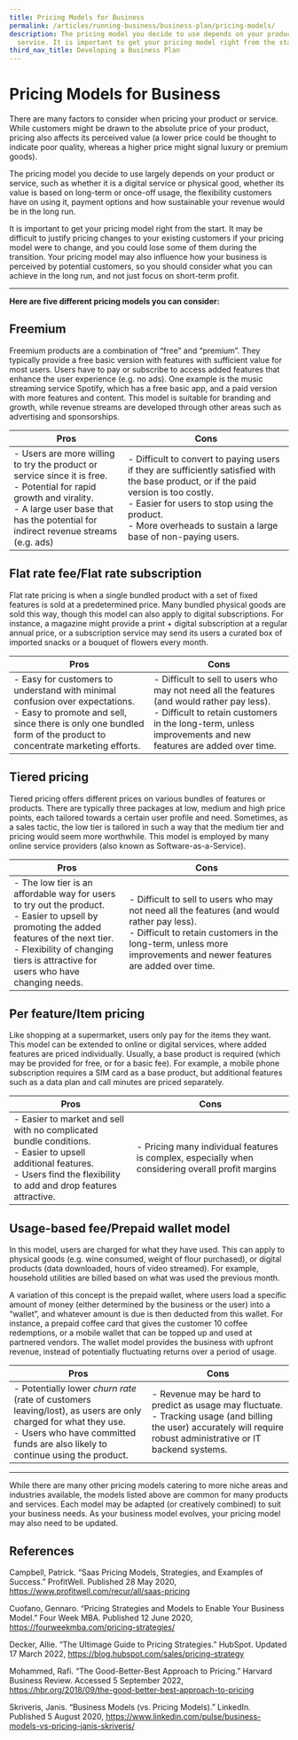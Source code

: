 ```yaml
---
title: Pricing Models for Business
permalink: /articles/running-business/business-plan/pricing-models/
description: The pricing model you decide to use depends on your product or
  service. It is important to get your pricing model right from the start.
third_nav_title: Developing a Business Plan
---
```

# Pricing Models for Business 

 

There are many factors to consider when pricing your product or service. While customers might be drawn to the absolute price of your product, pricing also affects its perceived value (a lower price could be thought to indicate poor quality, whereas a higher price might signal luxury or premium goods). 

 

The pricing model you decide to use largely depends on your product or service, such as whether it is a digital service or physical good, whether its value is based on long-term or once-off usage, the flexibility customers have on using it, payment options and how sustainable your revenue would be in the long run. 

 

It is important to get your pricing model right from the start. It may be difficult to justify pricing changes to your existing customers if your pricing model were to change, and you could lose some of them during the transition. Your pricing model may also influence how your business is perceived by potential customers, so you should consider what you can achieve in the long run, and not just focus on short-term profit. 

---

**Here are five different pricing models you can consider:**

 

## Freemium 

Freemium products are a combination of “free” and “premium”. They typically provide a free basic version with features with sufficient value for most users. Users have to pay or subscribe to access added features that enhance the user experience (e.g. no ads). One example is the music streaming service Spotify, which has a free basic app, and a paid version with more features and content. This model is suitable for branding and growth, while revenue streams are developed through other areas such as advertising and sponsorships. 

 


| Pros | Cons |
| -------- | -------- | 
| - Users are more willing to try the product or service since it is free.<br>- Potential for rapid growth and virality.<br>- A large user base that has the potential for indirect revenue streams (e.g. ads)      | - Difficult to convert to paying users if they are sufficiently satisfied with the base product, or if the paid version is too costly.<br>- Easier for users to stop using the product.<br>- More overheads to sustain a large base of non-paying users.     |

## Flat rate fee/Flat rate subscription 

Flat rate pricing is when a single bundled product with a set of fixed features is sold at a predetermined price. Many bundled physical goods are sold this way, though this model can also apply to digital subscriptions. For instance, a magazine might provide a print + digital subscription at a regular annual price, or a subscription service may send its users a curated box of imported snacks or a bouquet of flowers every month. 

| Pros | Cons |
| -------- | -------- | 
|- Easy for customers to understand with minimal confusion over expectations.<br>- Easy to promote and sell, since there is only one bundled form of the product to concentrate marketing efforts. | - Difficult to sell to users who may not need all the features (and would rather pay less).<br>- Difficult to retain customers in the long-term, unless improvements and new features are added over time. |

 

## Tiered pricing 

Tiered pricing offers different prices on various bundles of features or products. There are typically three packages at low, medium and high price points, each tailored towards a certain user profile and need. Sometimes, as a sales tactic, the low tier is tailored in such a way that the medium tier and pricing would seem more worthwhile. This model is employed by many online service providers (also known as Software-as-a-Service). 

| Pros | Cons |
| -------- | -------- | 
| - The low tier is an affordable way for users to try out the product.<br>- Easier to upsell by promoting the added features of the next tier.<br>- Flexibility of changing tiers is attractive for users who have changing needs. | - Difficult to sell to users who may not need all the features (and would rather pay less).<br> - Difficult to retain customers in the long-term, unless more improvements and newer features are added over time.|


## Per feature/Item pricing 

Like shopping at a supermarket, users only pay for the items they want. This model can be extended to online or digital services, where added features are priced individually. Usually, a base product is required (which may be provided for free, or for a basic fee). For example, a mobile phone subscription requires a SIM card as a base product, but additional features such as a data plan and call minutes are priced separately.  

| Pros | Cons |
| -------- | -------- |
| - Easier to market and sell with no complicated bundle conditions.<br> - Easier to upsell additional features.<br> - Users find the flexibility to add and drop features attractive. |- Pricing many individual features is complex, especially when considering overall profit margins| 

 

## Usage-based fee/Prepaid wallet model 

In this model, users are charged for what they have used. This can apply to physical goods (e.g. wine consumed, weight of flour purchased), or digital products (data downloaded, hours of video streamed). For example, household utilities are billed based on what was used the previous month. 


A variation of this concept is the prepaid wallet, where users load a specific amount of money (either determined by the business or the user) into a “wallet”, and whatever amount is due is then deducted from this wallet. For instance, a prepaid coffee card that gives the customer 10 coffee redemptions, or a mobile wallet that can be topped up and used at partnered vendors. The wallet model provides the business with upfront revenue, instead of potentially fluctuating returns over a period of usage. 

| Pros | Cons |
| -------- | -------- |
| - Potentially lower *churn rate* (rate of customers leaving/lost), as users are only charged for what they use.<br> - Users who have committed funds are also likely to continue using the product. | - Revenue may be hard to predict as usage may fluctuate.<br> - Tracking usage (and billing the user) accurately will require robust administrative or IT backend systems. |

---

While there are many other pricing models catering to more niche areas and industries available, the models listed above are common for many products and services. Each model may be adapted (or creatively combined) to suit your business needs. As your business model evolves, your pricing model may also need to be updated. 

## References 

 

Campbell, Patrick. “Saas Pricing Models, Strategies, and Examples of Success.” ProfitWell. Published 28 May 2020, <https://www.profitwell.com/recur/all/saas-pricing>

 

Cuofano, Gennaro. “Pricing Strategies and Models to Enable Your Business Model.” Four Week MBA. Published 12 June 2020, <https://fourweekmba.com/pricing-strategies/>

 

Decker, Allie. “The Ultimage Guide to Pricing Strategies.” HubSpot. Updated 17 March 2022, <https://blog.hubspot.com/sales/pricing-strategy>

 

Mohammed, Rafi. “The Good-Better-Best Approach to Pricing.” Harvard Business Review. Accessed 5 September 2022, <https://hbr.org/2018/09/the-good-better-best-approach-to-pricing>

 

Skriveris, Janis. “Business Models (vs. Pricing Models).” LinkedIn. Published 5 August 2020, <https://www.linkedin.com/pulse/business-models-vs-pricing-janis-skriveris/>